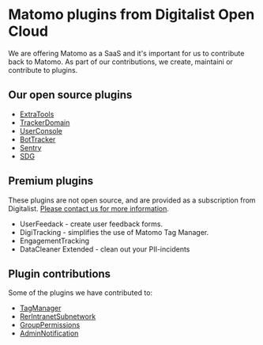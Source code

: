 # Matomo plugins from Digitalist Open Cloud

We are offering Matomo as a SaaS and it's important for us to contribute back to Matomo. As part of our contributions, we create, maintaini or contribute to plugins.

## Our open source plugins

- [ExtraTools](https://plugins.matomo.org/ExtraTools)
- [TrackerDomain](https://plugins.matomo.org/TrackerDomain)
- [UserConsole](https://plugins.matomo.org/UserConsole)
- [BotTracker](https://plugins.matomo.org/BotTracker)
- [Sentry](https://plugins.matomo.org/Sentry)
- [SDG](https://plugins.matomo.org/SDG)

## Premium plugins

These plugins are not open source, and are provided as a subscription from Digitalist. [Please contact us for more information](https://digitalist.cloud/contact).

- UserFeedack - create user feedback forms.
- DigiTracking - simplifies the use of Matomo Tag Manager.
- EngagementTracking
- DataCleaner Extended - clean out your PII-incidents

## Plugin contributions

Some of the plugins we have contributed to:

- [TagManager](https://github.com/matomo-org/tag-manager/)
- [RerIntranetSubnetwork](https://plugins.matomo.org/RerIntranetSubnetwork)
- [GroupPermissions](https://plugins.matomo.org/GroupPermissions)
- [AdminNotification](https://plugins.matomo.org/AdminNotification)
